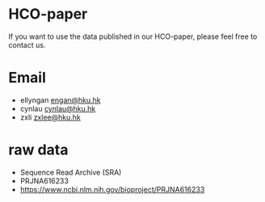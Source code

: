 # HCO-paper
If you want to use the data published in our HCO-paper, please feel free to contact us.

# Email
- ellyngan <engan@hku.hk>
- cynlau   <cynlau@hku.hk>
- zxli     <zxlee@hku.hk>

# raw data
- Sequence Read Archive (SRA)
- PRJNA616233
- https://www.ncbi.nlm.nih.gov/bioproject/PRJNA616233
